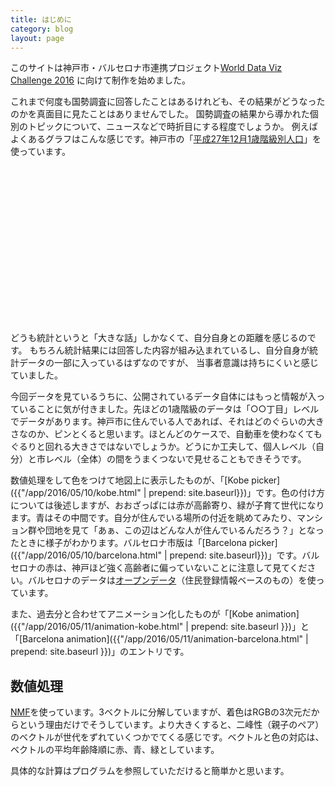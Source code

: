 ```yaml
---
title: はじめに
category: blog
layout: page
---
```


このサイトは神戸市・バルセロナ市連携プロジェクト[World Data Viz Challenge 2016](http://kobe-barcelona.net/) に向けて制作を始めました。

これまで何度も国勢調査に回答したことはあるけれども、その結果がどうなったのかを真面目に見たことはありませんでした。
国勢調査の結果から導かれた個別のトピックについて、ニュースなどで時折目にする程度でしょうか。
例えばよくあるグラフはこんな感じです。神戸市の「[平成27年12月1歳階級別人口](https://data.city.kobe.lg.jp/data/dataset/dataset-00000021/resource/0223309c-be7b-49b9-9f8d-865ede8ffbaf)」を使っています。
<div id="kobe_pop" style="height:250px; width:500px"></div>
<script src="{{ "/assets/d3.min.js" | prepend: site.baseurl }}"></script>
<script src="{{ "/assets/d3plus.js" | prepend: site.baseurl }}"></script>
<script>
var rdata=[11689, 12169, 12339, 12543, 12796, 13070, 13030, 13258, 13040, 13201, 12986, 13286, 13729, 13804, 13742, 14220, 14123, 14354, 14241, 15036, 14747, 15567, 15357, 15771, 15737, 16219, 16082, 16457, 16726, 17041, 17242, 18149, 18279, 18211, 18224, 18546, 19220, 20467, 21054, 21687, 23076, 24519, 25629, 24825, 24635, 23988, 23335, 23004, 22743, 16605, 21751, 20560, 19963, 19425, 18603, 18570, 18650, 18664, 17302, 18230, 17942, 18365, 19680, 20330, 21558, 22897, 26983, 27357, 26598, 17184, 15631, 19360, 19549, 19261, 19843, 17413, 14831, 14119, 15497, 14425, 14589, 12579, 12381, 11941, 10005, 8987, 8102, 7318, 6069, 5436, 4583, 3628, 2835, 2374, 1814, 1465, 913, 760, 521, 356, 708]
var kobe_pop = []
for(var i=0; i<rdata.length; i++){
	kobe_pop.push({name:"神戸市人口", "人数":rdata[i], "年齢":i});
}
d3plus.viz().container("#kobe_pop").data(kobe_pop).type("bar")
.id("name")
.y("人数")
.x("年齢")
.draw()
</script>

どうも統計というと「大きな話」しかなくて、自分自身との距離を感じるのです。
もちろん統計結果には回答した内容が組み込まれているし、自分自身が統計データの一部に入っているはずなのですが、
当事者意識は持ちにくいと感じていました。

今回データを見ているうちに、公開されているデータ自体にはもっと情報が入っていることに気が付きました。先ほどの1歳階級のデータは「○○丁目」レベルでデータがあります。神戸市に住んでいる人であれば、それはどのぐらいの大きさなのか、ピンとくると思います。ほとんどのケースで、自動車を使わなくてもぐるりと回れる大きさではないでしょうか。どうにか工夫して、個人レベル（自分）と市レベル（全体）の間をうまくつないで見せることもできそうです。

数値処理をして色をつけて地図上に表示したものが、「[Kobe picker]({{"/app/2016/05/10/kobe.html" | prepend: site.baseurl}})」です。色の付け方については後述しますが、おおざっぱには赤が高齢寄り、緑が子育て世代になります。青はその中間です。自分が住んでいる場所の付近を眺めてみたり、マンション群や団地を見て「あぁ、この辺はどんな人が住んでいるんだろう？」となったときに様子がわかります。バルセロナ市版は「[Barcelona picker]({{"/app/2016/05/10/barcelona.html" | prepend: site.baseurl}})」です。バルセロナの赤は、神戸ほど強く高齢者に偏っていないことに注意して見てください。バルセロナのデータは[オープンデータ](http://opendata.bcn.cat/opendata/ca/catalog/DEMOGRAFIA/tpob-cp02/)（住民登録情報ベースのもの）を使っています。

また、過去分と合わせてアニメーション化したものが「[Kobe animation]({{"/app/2016/05/11/animation-kobe.html" | prepend: site.baseurl }})」と「[Barcelona animation]({{"/app/2016/05/11/animation-barcelona.html" | prepend: site.baseurl }})」のエントリです。


数値処理
-------
[NMF](https://en.wikipedia.org/wiki/Non-negative_matrix_factorization)を使っています。3ベクトルに分解していますが、着色はRGBの3次元だからという理由だけでそうしています。より大きくすると、二峰性（親子のペア）のベクトルが世代をずれていくつかでてくる感じです。ベクトルと色の対応は、ベクトルの平均年齢降順に赤、青、緑としています。

具体的な計算はプログラムを参照していただけると簡単かと思います。
